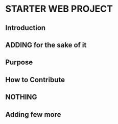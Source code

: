 #   STARTER WEB PROJECT 

##  Introduction

##  ADDING for the sake of it

##  Purpose

##  How to Contribute

##  NOTHING

##  Adding few more